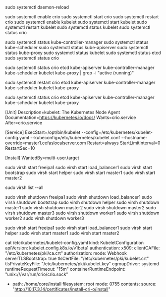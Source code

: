


sudo systemctl daemon-reload


sudo systemctl enable crio
sudo systemctl start crio
sudo systemctl restart crio
sudo systemctl enable kubelet
sudo systemctl start kubelet
sudo systemctl restart kubelet
sudo systemctl status kubelet
sudo systemctl status crio



sudo systemctl status kube-controller-manager
sudo systemctl status kube-scheduler
sudo systemctl status kube-apiserver
sudo systemctl status kube-proxy
sudo systemctl status kubelet
sudo systemctl status etcd
sudo systemctl status crio



sudo systemctl status crio etcd kube-apiserver kube-controller-manager kube-scheduler kubelet kube-proxy | grep -i "active (running)"

sudo systemctl restart crio etcd kube-apiserver kube-controller-manager kube-scheduler kubelet kube-proxy

sudo systemctl status crio etcd kube-apiserver kube-controller-manager kube-scheduler kubelet kube-proxy



[Unit]
Description=kubelet: The Kubernetes Node Agent
Documentation=https://kubernetes.io/docs/
Wants=crio.service
After=crio.service

[Service]
ExecStart=/opt/bin/kubelet --config=/etc/kubernetes/kubelet-config.yaml --kubeconfig=/etc/kubernetes/kubelet.conf --hostname-override=master1.cefaslocalserver.com
Restart=always
StartLimitInterval=0
RestartSec=10

[Install]
WantedBy=multi-user.target


sudo virsh start freeipa1
sudo virsh start load_balancer1
sudo virsh start bootstrap
sudo virsh start helper
sudo virsh start master1
sudo virsh start master2

sudo virsh list --all

sudo virsh shutdown  freeipa1
sudo virsh shutdown  load_balancer1
sudo virsh shutdown  bootstrap
sudo virsh shutdown  helper
sudo virsh shutdown  master1
sudo virsh shutdown  master2
sudo virsh shutdown  master2
sudo virsh shutdown  master3
sudo virsh shutdown  worker1
sudo virsh shutdown  worker2
sudo virsh shutdown  worker3



sudo virsh start freeipa1
sudo virsh start load_balancer1
sudo virsh start helper
sudo virsh start master1
sudo virsh start master2




cat /etc/kubernetes/kubelet-config.yaml
kind: KubeletConfiguration
apiVersion: kubelet.config.k8s.io/v1beta1
authentication:
  x509:
    clientCAFile: "/etc/kubernetes/pki/ca.crt"
authorization:
  mode: Webhook
serverTLSBootstrap: true
tlsCertFile: "/etc/kubernetes/pki/kubelet.crt"
tlsPrivateKeyFile: "/etc/kubernetes/pki/kubelet.key"
cgroupDriver: systemd
runtimeRequestTimeout: "15m"
containerRuntimeEndpoint: "unix:///var/run/crio/crio.sock"



  - path: /home/core/install
      filesystem: root
      mode: 0755
      contents:
        source: "http://10.17.3.14/certificates/install-cri-o/install"
